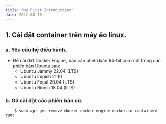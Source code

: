 ```yaml
---
title: "My First Introduction"
date: 2022-08-10
---
```

## **1.	Cài đặt container trên máy ảo linux.**
### **a.	Yêu cầu hệ điều hành.**
-	Để cài đặt Docker Engine, bạn cần phiên bản 64-bit của một trong các phiên bản Ubuntu sau:
    +	Ubuntu Jammy 22.04 (LTS)
    +	Ubuntu Impish 21.10
    +	Ubuntu Focal 20.04 (LTS)
    +	Ubuntu Bionic 18.04 (LTS)

### **b.	Gỡ cài đặt các phiên bản cũ.**
```
    $ sudo apt-get remove docker docker-engine docker.io containerd runc
``
